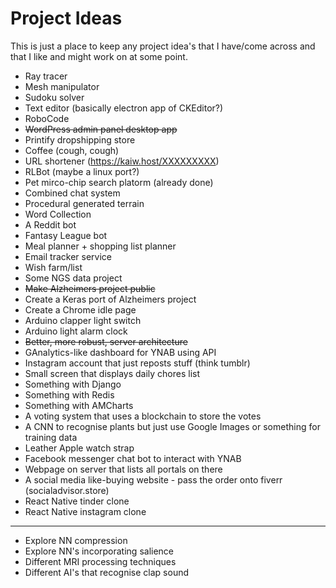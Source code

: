 # Project Ideas
This is just a place to keep any project idea's that I have/come across and that I like and might work on at some point.

* Ray tracer
* Mesh manipulator
* Sudoku solver
* Text editor (basically electron app of CKEditor?)
* RoboCode
* ~~WordPress admin panel desktop app~~
* Printify dropshipping store
* Coffee (cough, cough)
* URL shortener (https://kaiw.host/XXXXXXXXX)
* RLBot (maybe a linux port?)
* Pet mirco-chip search platorm (already done)
* Combined chat system
* Procedural generated terrain
* Word Collection
* A Reddit bot
* Fantasy League bot
* Meal planner + shopping list planner
* Email tracker service
* Wish farm/list
* Some NGS data project
* ~~Make Alzheimers project public~~
* Create a Keras port of Alzheimers project
* Create a Chrome idle page
* Arduino clapper light switch
* Arduino light alarm clock
* ~~Better, more robust, server architecture~~
* GAnalytics-like dashboard for YNAB using API
* Instagram account that just reposts stuff (think tumblr)
* Small screen that displays daily chores list
* Something with Django
* Something with Redis
* Something with AMCharts
* A voting system that uses a blockchain to store the votes
* A CNN to recognise plants but just use Google Images or something for training data
* Leather Apple watch strap
* Facebook messenger chat bot to interact with YNAB
* Webpage on server that lists all portals on there
* A social media like-buying website - pass the order onto fiverr (socialadvisor.store)
* React Native tinder clone
* React Native instagram clone

---

* Explore NN compression
* Explore NN's incorporating salience
* Different MRI processing techniques
* Different AI's that recognise clap sound

